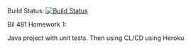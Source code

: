 Build Status: [![Build Status](https://app.travis-ci.com/kbekleyen/BIL481_HW1.svg?token=BtQzePPbmioFzYEqmtk4&branch=master)](https://app.travis-ci.com/kbekleyen/BIL481_HW1)

Bil 481 Homework 1:

Java project with unit tests. Then using CL/CD using Heroku